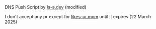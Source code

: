 DNS Push Script by [Is-a.dev](https://is-a.dev) (modified)

I don't accept any pr except for [likes-ur.mom](https://likes-ur.mom) until it expires (22 March 2025)
